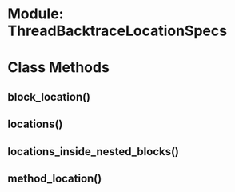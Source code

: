 # Module: ThreadBacktraceLocationSpecs
    



# Class Methods
## block_location() [](#method-c-block_location)
## locations() [](#method-c-locations)
## locations_inside_nested_blocks() [](#method-c-locations_inside_nested_blocks)
## method_location() [](#method-c-method_location)

